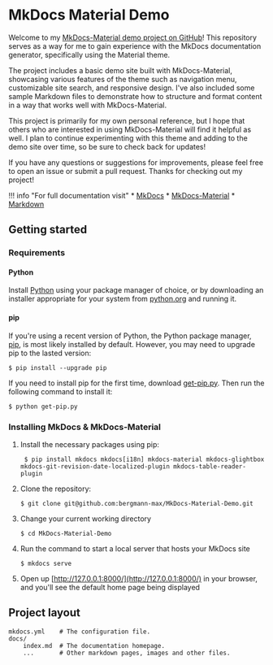 # MkDocs Material Demo

Welcome to my [MkDocs-Material demo project on GitHub](https://github.com/bergmann-max/MkDocs-Material-Demo)! This repository serves as a way for me to gain experience with the MkDocs documentation generator, specifically using the Material theme.

The project includes a basic demo site built with MkDocs-Material, showcasing various features of the theme such as navigation menu, customizable site search, and responsive design. I've also included some sample Markdown files to demonstrate how to structure and format content in a way that works well with MkDocs-Material.

This project is primarily for my own personal reference, but I hope that others who are interested in using MkDocs-Material will find it helpful as well. I plan to continue experimenting with this theme and adding to the demo site over time, so be sure to check back for updates!

If you have any questions or suggestions for improvements, please feel free to open an issue or submit a pull request. Thanks for checking out my project!

!!! info "For full documentation visit"
        * [MkDocs](https://www.mkdocs.org)
        * [MkDocs-Material](https://squidfunk.github.io/mkdocs-material/)
        * [Markdown](https://daringfireball.net/projects/markdown)

## Getting started

### Requirements

#### Python

Install [Python](https://www.python.org/) using your package manager of choice, or by downloading an installer appropriate for your system from [python.org](https://www.python.org/downloads/) and running it.

#### pip

If you're using a recent version of Python, the Python package manager, [pip](https://pip.pypa.io/en/stable/installing/), is most likely installed by default. However, you may need to upgrade pip to the lasted version:

    $ pip install --upgrade pip

If you need to install pip for the first time, download [get-pip.py](https://bootstrap.pypa.io/get-pip.py). Then run the following command to install it:

    $ python get-pip.py

### Installing MkDocs & MkDocs-Material

1. Install the necessary packages using pip:

        $ pip install mkdocs mkdocs[i18n] mkdocs-material mkdocs-glightbox mkdocs-git-revision-date-localized-plugin mkdocs-table-reader-plugin

1.  Clone the repository:

        $ git clone git@github.com:bergmann-max/MkDocs-Material-Demo.git

1.  Change your current working directory

        $ cd MkDocs-Material-Demo

1.  Run the command to start a local server that hosts your MkDocs site

        $ mkdocs serve

1. Open up [http://127.0.0.1:8000/](http://127.0.0.1:8000/) in your browser, and you'll see the default home page being displayed        

## Project layout

    mkdocs.yml    # The configuration file.
    docs/
        index.md  # The documentation homepage.
        ...       # Other markdown pages, images and other files.    
  

